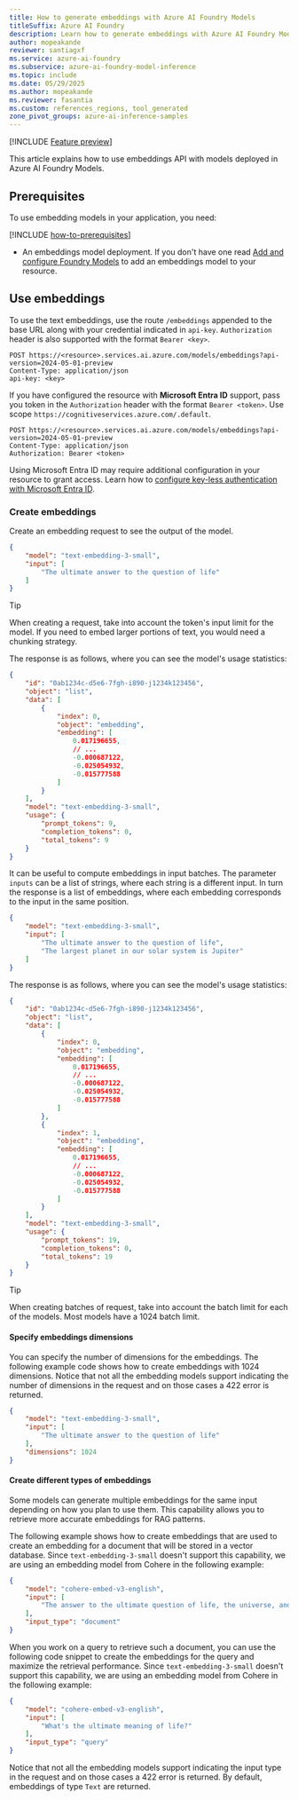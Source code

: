 ```yaml
---
title: How to generate embeddings with Azure AI Foundry Models
titleSuffix: Azure AI Foundry
description: Learn how to generate embeddings with Azure AI Foundry Models
author: mopeakande
reviewer: santiagxf
ms.service: azure-ai-foundry
ms.subservice: azure-ai-foundry-model-inference
ms.topic: include
ms.date: 05/29/2025
ms.author: mopeakande
ms.reviewer: fasantia
ms.custom: references_regions, tool_generated
zone_pivot_groups: azure-ai-inference-samples
---
```


[!INCLUDE [Feature preview](~/reusable-content/ce-skilling/azure/includes/ai-studio/includes/feature-preview.md)]

This article explains how to use embeddings API with models deployed in Azure AI Foundry Models.

## Prerequisites

To use embedding models in your application, you need:

[!INCLUDE [how-to-prerequisites](../how-to-prerequisites.md)]

* An embeddings model deployment. If you don't have one read [Add and configure Foundry Models](../../how-to/create-model-deployments.md) to add an embeddings model to your resource.

## Use embeddings

To use the text embeddings, use the route `/embeddings` appended to the base URL along with your credential indicated in `api-key`. `Authorization` header is also supported with the format `Bearer <key>`.

```http
POST https://<resource>.services.ai.azure.com/models/embeddings?api-version=2024-05-01-preview
Content-Type: application/json
api-key: <key>
```

If you have configured the resource with **Microsoft Entra ID** support, pass you token in the `Authorization` header with the format `Bearer <token>`. Use scope `https://cognitiveservices.azure.com/.default`. 

```http
POST https://<resource>.services.ai.azure.com/models/embeddings?api-version=2024-05-01-preview
Content-Type: application/json
Authorization: Bearer <token>
```

Using Microsoft Entra ID may require additional configuration in your resource to grant access. Learn how to [configure key-less authentication with Microsoft Entra ID](../../how-to/configure-entra-id.md).

### Create embeddings

Create an embedding request to see the output of the model.

```json
{
    "model": "text-embedding-3-small",
    "input": [
        "The ultimate answer to the question of life"
    ]
}
```

> [!TIP]
> When creating a request, take into account the token's input limit for the model. If you need to embed larger portions of text, you would need a chunking strategy.

The response is as follows, where you can see the model's usage statistics:


```json
{
    "id": "0ab1234c-d5e6-7fgh-i890-j1234k123456",
    "object": "list",
    "data": [
        {
            "index": 0,
            "object": "embedding",
            "embedding": [
                0.017196655,
                // ...
                -0.000687122,
                -0.025054932,
                -0.015777588
            ]
        }
    ],
    "model": "text-embedding-3-small",
    "usage": {
        "prompt_tokens": 9,
        "completion_tokens": 0,
        "total_tokens": 9
    }
}
```

It can be useful to compute embeddings in input batches. The parameter `inputs` can be a list of strings, where each string is a different input. In turn the response is a list of embeddings, where each embedding corresponds to the input in the same position.


```json
{
    "model": "text-embedding-3-small",
    "input": [
        "The ultimate answer to the question of life", 
        "The largest planet in our solar system is Jupiter"
    ]
}
```

The response is as follows, where you can see the model's usage statistics:


```json
{
    "id": "0ab1234c-d5e6-7fgh-i890-j1234k123456",
    "object": "list",
    "data": [
        {
            "index": 0,
            "object": "embedding",
            "embedding": [
                0.017196655,
                // ...
                -0.000687122,
                -0.025054932,
                -0.015777588
            ]
        },
        {
            "index": 1,
            "object": "embedding",
            "embedding": [
                0.017196655,
                // ...
                -0.000687122,
                -0.025054932,
                -0.015777588
            ]
        }
    ],
    "model": "text-embedding-3-small",
    "usage": {
        "prompt_tokens": 19,
        "completion_tokens": 0,
        "total_tokens": 19
    }
}
```

> [!TIP]
> When creating batches of request, take into account the batch limit for each of the models. Most models have a 1024 batch limit.

#### Specify embeddings dimensions

You can specify the number of dimensions for the embeddings. The following example code shows how to create embeddings with 1024 dimensions. Notice that not all the embedding models support indicating the number of dimensions in the request and on those cases a 422 error is returned.


```json
{
    "model": "text-embedding-3-small",
    "input": [
        "The ultimate answer to the question of life"
    ],
    "dimensions": 1024
}
```

#### Create different types of embeddings

Some models can generate multiple embeddings for the same input depending on how you plan to use them. This capability allows you to retrieve more accurate embeddings for RAG patterns. 

The following example shows how to create embeddings that are used to create an embedding for a document that will be stored in a vector database. Since `text-embedding-3-small` doesn't support this capability, we are using an embedding model from Cohere in the following example:


```json
{
    "model": "cohere-embed-v3-english",
    "input": [
        "The answer to the ultimate question of life, the universe, and everything is 42"
    ],
    "input_type": "document"
}
```

When you work on a query to retrieve such a document, you can use the following code snippet to create the embeddings for the query and maximize the retrieval performance. Since `text-embedding-3-small` doesn't support this capability, we are using an embedding model from Cohere in the following example:


```json
{
    "model": "cohere-embed-v3-english",
    "input": [
        "What's the ultimate meaning of life?"
    ],
    "input_type": "query"
}
```

Notice that not all the embedding models support indicating the input type in the request and on those cases a 422 error is returned. By default, embeddings of type `Text` are returned.
